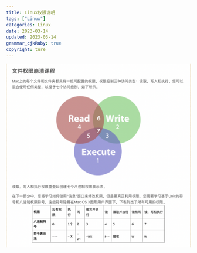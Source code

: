 ```yaml
---
title: Linux权限说明
tags: ["Linux"]
categories: Linux
date: 2023-03-14
updated: 2023-03-14
grammar_cjkRuby: true
copyright: ture
---
```


![](/images/123412341.png)